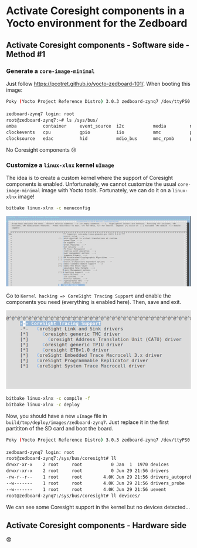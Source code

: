 # Activate Coresight components in a Yocto environment for the Zedboard


## Activate Coresight components - Software side - Method #1

### Generate a `core-image-minimal`

Just follow https://pcotret.github.io/yocto-zedboard-101/. When booting this image:

```bash
Poky (Yocto Project Reference Distro) 3.0.3 zedboard-zynq7 /dev/ttyPS0

zedboard-zynq7 login: root
root@zedboard-zynq7:~# ls /sys/bus/
amba          container     event_source  i2c           media         nvmem         scsi          soc           usb
clockevents   cpu           gpio          iio           mmc           pci           sdio          spi           virtio
clocksource   edac          hid           mdio_bus      mmc_rpmb      platform      serio         ulpi          workqueue
```

No Coresight components :cry: ​

### Customize a `linux-xlnx` kernel `uImage`

The idea is to create a custom kernel where the support of Coresight components is enabled. Unfortunately, we cannot customize the usual `core-image-minimal` image with Yocto tools. Fortunately, we can do it on a `linux-xlnx` image!

```bash
bitbake linux-xlnx -c menuconfig
```

![menu](./img/menu.png)

Go to `Kernel hacking => CoreSight Tracing Support` and enable the components you need (everything is enabled here). Then, save and exit.

![menu-coresight](./img/menu-coresight.png)

```bash
bitbake linux-xlnx -c compile -f
bitbake linux-xlnx -c deploy
```

Now, you should have a new `uImage` file in `build/tmp/deploy/images/zedboard-zynq7`. Just replace it in the first partititon of the SD card and boot the board.

```bash
Poky (Yocto Project Reference Distro) 3.0.3 zedboard-zynq7 /dev/ttyPS0

zedboard-zynq7 login: root
root@zedboard-zynq7:/sys/bus/coresight# ll       
drwxr-xr-x    2 root     root           0 Jan  1  1970 devices
drwxr-xr-x    2 root     root           0 Jun 29 21:56 drivers
-rw-r--r--    1 root     root        4.0K Jun 29 21:56 drivers_autoprobe
--w-------    1 root     root        4.0K Jun 29 21:56 drivers_probe
--w-------    1 root     root        4.0K Jun 29 21:56 uevent
root@zedboard-zynq7:/sys/bus/coresight# ll devices/
```

We can see some Coresight support in the kernel but no devices detected...

## Activate Coresight components - Hardware side

:fearful:
